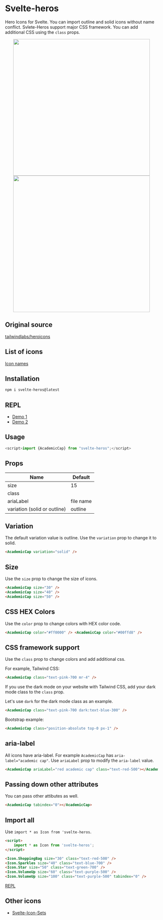 # Svelte-heros

Hero Icons for Svelte. You can import outline and solid icons without name conflict. Svlete-Heros support major CSS framework. You can add additional CSS using the `class` props.

<p align="center">
<img width="450" src="https://raw.githubusercontent.com/shinokada/svelte-heros/main/static/images/heros1.webp" />
<img width="450" src="https://raw.githubusercontent.com/shinokada/svelte-heros/main/static/images/heros2.webp" />
</p>

## Original source

[tailwindlabs/heroicons](https://github.com/tailwindlabs/heroicons)

## List of icons

[Icon names](https://github.com/shinokada/svelte-heros/blob/main/icon-list.md)

## Installation

```sh
npm i svelte-heros@latest
```

## REPL

- [Demo 1](https://svelte.dev/repl/6b774b2f8ecb402a865fac0a141e3c4a?version=3.48.0)
- [Demo 2](https://svelte.dev/repl/bf72fabef3c04c808620cfdbee047f46?version=3.48.0)

## Usage

```js
<script>import {AcademicCap} from "svelte-heros";</script>
```

## Props

| Name                         | Default   |
| ---------------------------- | --------- |
| size                         | 15        |
| class                        |           |
| ariaLabel                    | file name |
| variation (solid or outline) | outline   |

## Variation

The default variation value is outline. Use the `variation` prop to change it to solid.

```html
<AcademicCap variation="solid" />
```

## Size

Use the `size` prop to change the size of icons.

```html
<AcademicCap size="30" />
<AcademicCap size="40" />
<AcademicCap size="50" />
```

## CSS HEX Colors

Use the `color` prop to change colors with HEX color code.

```html
<AcademicCap color="#ff0000" /> <AcademicCap color="#00ffd8" />
```

## CSS framework support

Use the `class` prop to change colors and add additional css.

For example, Tailwind CSS:

```html
<AcademicCap class="text-pink-700 mr-4" />
```

If you use the dark mode on your website with Tailwind CSS, add your dark mode class to the `class` prop.

Let's use `dark` for the dark mode class as an example.

```html
<AcademicCap class="text-pink-700 dark:text-blue-300" />
```

Bootstrap example:

```html
<AcademicCap class="position-absolute top-0 px-1" />
```

## aria-label

All icons have aria-label. For example `AcademicCap` has `aria-label="academic cap"`.
Use `ariaLabel` prop to modify the `aria-label` value.

```html
<AcademicCap ariaLabel="red academic cap" class="text-red-500"></AcademicCap>
```

## Passing down other attributes

You can pass other attibutes as well.

```html
<AcademicCap tabindex="0"></AcademicCap>
```

## Import all

Use `import * as Icon from 'svelte-heros`.

```html
<script>
	import * as Icon from 'svelte-heros';
</script>

<Icon.ShoppingBag size="30" class="text-red-500" />
<Icon.Sparkles size="40" class="text-blue-700" />
<Icon.Star size="50" class="text-green-700" />
<Icon.VolumeUp size="60" class="text-purple-500" />
<Icon.VolumeUp size="100" class="text-purple-500" tabindex="0" />
```

[REPL](https://svelte.dev/repl/e532f0a6cf7f4d8cae9a9cc2088d234b?version=3.46.4)

## Other icons

- [Svelte-Icon-Sets](https://svelte-svg-icons.vercel.app/)

